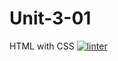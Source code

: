 # Unit-3-01
HTML with CSS
[![linter](https://github.com/MaathusanS/Unit-3-01/workflows/linter/badge.svg)](https://github.com/marketplace/actions/super-linter)
